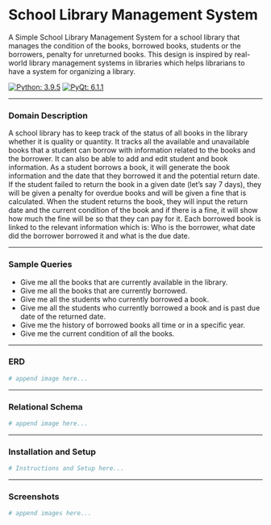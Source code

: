 # School Library Management System
A Simple School Library Management System for a school library that manages the condition of the books, borrowed books, students or the borrowers, penalty for unreturned books. This design is inspired by real-world library management systems in libraries which helps librarians to have a system for organizing a library.

[![Python: 3.9.5](https://img.shields.io/badge/python-3.9.5-blue?logo=python&logoColor=FFE873)](https://www.python.org/downloads) [![PyQt: 6.1.1](https://img.shields.io/badge/pyqt-6.1.1-darkgreen)](https://pypi.org/project/PyQt6)
___
### Domain Description
A school library has to keep track of the status of all books in the library whether it is quality or quantity. It tracks all the available and unavailable books that a student can borrow with information related to the books and the borrower. It can also be able to add and edit student and book information. As a student borrows a book, it will generate the book information and the date that they borrowed it and the potential return date. If the student failed to return the book in a given date (let’s say 7 days), they will be given a penalty for overdue books and will be given a fine that is calculated. When the student returns the book, they will input the return date and the current condition of the book and if there is a fine, it will show how much the fine will be so that they can pay for it. Each borrowed book is linked to the relevant information which is: Who is the borrower, what date did the borrower borrowed it and what is the due date.
___
### Sample Queries
* Give me all the books that are currently available in the library.
* Give me all the books that are currently borrowed.
* Give me all the students who currently borrowed a book.
* Give me all the students who currently borrowed a book and is past due date of the returned date. 
* Give me the history of borrowed books all time or in a specific year.
* Give me the current condition of all the books.
___
### ERD
```py
# append image here...
```
___
### Relational Schema
```py
# append image here...
```
___
### Installation and Setup
```py
# Instructions and Setup here...
```
___
### Screenshots
```py
# append images here...
```